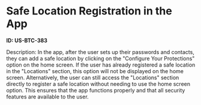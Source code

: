 # Safe Location Registration in the App

**ID: US-BTC-383**

Description: In the app, after the user sets up their passwords and contacts, they can add a safe location by clicking on the "Configure Your Protections" option on the home screen. If the user has already registered a safe location in the "Locations" section, this option will not be displayed on the home screen. Alternatively, the user can still access the "Locations" section directly to register a safe location without needing to use the home screen option. This ensures that the app functions properly and that all security features are available to the user.